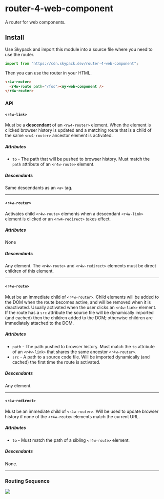 # router-4-web-component

A router for web components.

## Install

Use Skypack and import this module into a source file where you need to use the router.

```ts
import from "https://cdn.skypack.dev/router-4-web-component";
```

Then you can use the router in your HTML.

```html
<r4w-router>
  <r4w-route path="/foo"><my-web-component />
</r4w-router>
```

### API

#### `<r4w-link>`

Must be a **descendant** of an `<rw4-router>` element. When the element is
clicked browser history is updated and a matching route that is a child of the
same `<rw4-router>` ancestor element is activated.

##### Attributes

- `to` - The path that will be pushed to browser history. Must match the `path`
  attribute of an `<r4w-route>` element.

##### Descendants

Same descendants as an `<a>` tag.

---

#### `<r4w-router>`

Activates child `<r4w-route>` elements when a descendant `<r4w-link>` element
is clicked or an `<rw4-redirect>` takes effect.

##### Attributes

None

##### Descendants

Any element. The `<r4w-route>` and `<r4w-redirect>` elements must be direct
children of this element.

---

#### `<r4w-route>`

Must be an immediate child of `<r4w-router>`. Child elements will be added to the DOM when
the route becomes active, and will be removed when it is deactivated. Usually
activated when the user clicks an `<r4w-link>` element. If the route has a `src`
attribute the source file will be dynamically imported (and cached) then the
children added to the DOM; otherwise children are immediately attached to the
DOM.

##### Attributes

- `path` - The path pushed to browser history. Must match the `to` attribute of
  an `<r4w-link>` that shares the same ancestor `<r4w-router>`.
- `src` - A path to a source code file. Will be imported dynamically (and
  cached) the first time the route is activated.

##### Descendants

Any element.

---

#### `<r4w-redirect>`

Must be an immediate child of `<r4w-router>`. Will be used to update browser
history if none of the `<r4w-route>` elements match the current URL.

##### Attributes

- `to` - Must match the path of a sibling `<r4w-route>` element.

##### Descendants

None.

---

### Routing Sequence

[![](https://mermaid.ink/img/pako:eNqFlE1v2kAQhv_KaC8lCBMwJhgr4pQeeqhatcol8sFbe4lX2Lvu7pqGIv57Z73-CkTqbfA8M-874zFnksqMkYho9rtmImVPnL4qWsYCoKLK8JRXVBgoxAGohkcV_PEKLg67a0DJ2jDVM-7nx9R76IZJa21k2UAu9FJZVlIwYW5YzdTRqbooFpYQEkWkTaDtCJ4xB2nB04MG690idh5vt3NAxnVFTZpD0o3nsSPKJa6dmwVpF0TAjrSoKWrc8mPxDv-yhyb9SWNB8-yZZwlkkunHXwrud1gCZWOAwo8GsGhtIUzlXLw6bi8VmJyaFgIjsckcPr9xM3dWCykrK6ZOkOa8yK733A3TzN6EkVP-Tk0-uXNNAGhhcM0mbzxCb88lP-qRMZoafsSd2CYjagwpVuJeWmN7he_46dtXR7NCM6c4nVrN6fR_iqjXyXWQdd0bzmkn1aV7R7aLO5cIOF6WMpPEaid3A9oelvfOvsYr1KyDmMgGbTzKobjbRXvKQ6I9bdvUhXZzey7YJCbXtx6TkZ3hqLq6228Db-R-xzVwgUfCht2iH3G7hNH7l7X9kgpcGpaOylhX1k_aPhnedj8hmZGSqZLyDP9LzhaKCbooWUwiDHFKWhc4UywuiNLayJ8nkZLIqJrNSF1l2Kz96yHRnuI5zAh-4SQ6kzcSecvNajFfLRaLIAz9cOmvZ-RkH29Df754WPqbrb99CDfry4z8lRJb-PMwDNbIB6tVEGwxaPq9NMmm_-Uf7xOjlQ?type=png)](https://mermaid.live/edit#pako:eNqFlE1v2kAQhv_KaC8lCBMwJhgr4pQeeqhatcol8sFbe4lX2Lvu7pqGIv57Z73-CkTqbfA8M-874zFnksqMkYho9rtmImVPnL4qWsYCoKLK8JRXVBgoxAGohkcV_PEKLg67a0DJ2jDVM-7nx9R76IZJa21k2UAu9FJZVlIwYW5YzdTRqbooFpYQEkWkTaDtCJ4xB2nB04MG690idh5vt3NAxnVFTZpD0o3nsSPKJa6dmwVpF0TAjrSoKWrc8mPxDv-yhyb9SWNB8-yZZwlkkunHXwrud1gCZWOAwo8GsGhtIUzlXLw6bi8VmJyaFgIjsckcPr9xM3dWCykrK6ZOkOa8yK733A3TzN6EkVP-Tk0-uXNNAGhhcM0mbzxCb88lP-qRMZoafsSd2CYjagwpVuJeWmN7he_46dtXR7NCM6c4nVrN6fR_iqjXyXWQdd0bzmkn1aV7R7aLO5cIOF6WMpPEaid3A9oelvfOvsYr1KyDmMgGbTzKobjbRXvKQ6I9bdvUhXZzey7YJCbXtx6TkZ3hqLq6228Db-R-xzVwgUfCht2iH3G7hNH7l7X9kgpcGpaOylhX1k_aPhnedj8hmZGSqZLyDP9LzhaKCbooWUwiDHFKWhc4UywuiNLayJ8nkZLIqJrNSF1l2Kz96yHRnuI5zAh-4SQ6kzcSecvNajFfLRaLIAz9cOmvZ-RkH29Df754WPqbrb99CDfry4z8lRJb-PMwDNbIB6tVEGwxaPq9NMmm_-Uf7xOjlQ)
